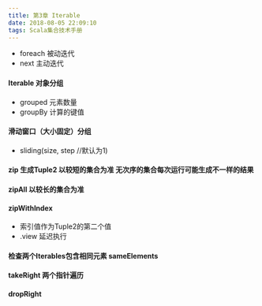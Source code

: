 ```yaml
---
title: 第3章 Iterable
date: 2018-08-05 22:09:10
tags: Scala集合技术手册
---
```

+ foreach  被动迭代
+ next    主动迭代

#### Iterable 对象分组
+ grouped 元素数量
+ groupBy 计算的键值

#### 滑动窗口（大小固定）分组
+ sliding(size, step //默认为1)

#### zip   生成Tuple2   以较短的集合为准   无次序的集合每次运行可能生成不一样的结果

#### zipAll 以较长的集合为准

#### zipWithIndex
+ 索引值作为Tuple2的第二个值
+ .view 延迟执行

#### 检查两个Iterables包含相同元素  sameElements

#### takeRight  两个指针遍历

#### dropRight  